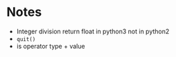 # Notes
* Integer division return float in python3 not in python2
* `quit()`
* is operator type + value
